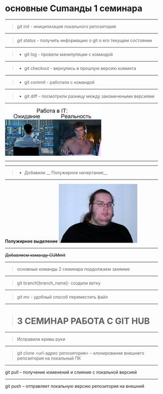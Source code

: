 # основные Cumанды 1 семинара
---
> *git init* - иницилизация локального репозитория
---
> *git status* - получить информацию о git о его текущем состоянии
---
> * git log - провели манипуляции с командой 
---
> * git checkout - вернулись в прошлую версию коммита
---
> * git commit - работали с командой 
---
> * git diff - посмотрели разницу между закомичеными версиями
---
![Илючтрация проекта](PIC.jpg)

---

 _______



 > * Добавили  __ Полужирное начертание__

---
 **Полужирное выделение**
 ![Илючтрация проекта](PIC2.jpg)

 
 ---
 ~~Добавляем команду CUMmit~~

 ---

 > основные команды 2 семинара
  пордолжаем заняиме
---
> git branch[branch_name]- создали ветку 
---
> *git mv* - удобный способ переместить файл
----

> # 3 СЕМИНАР РАБОТА С GIT HUB
---
> Исправили кривы руки 
---
> git clone <url-адрес репозитория> – клонирование внешнего репозитория на  локальный ПК
---
git pull – получение изменений и слияние с локальной версией

---
git push – отправляет локальную версию репозитория на внешний